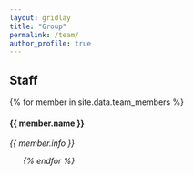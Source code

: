 ```yaml
---
layout: gridlay
title: "Group"
permalink: /team/
author_profile: true
---
```


## Staff

{% for member in site.data.team_members %}
  <h4>{{ member.name }}</h4>
  <i>{{ member.info }} <!--<br>email: <{{ member.email }}></i> -->
  <ul style="overflow: hidden">
{% endfor %}

